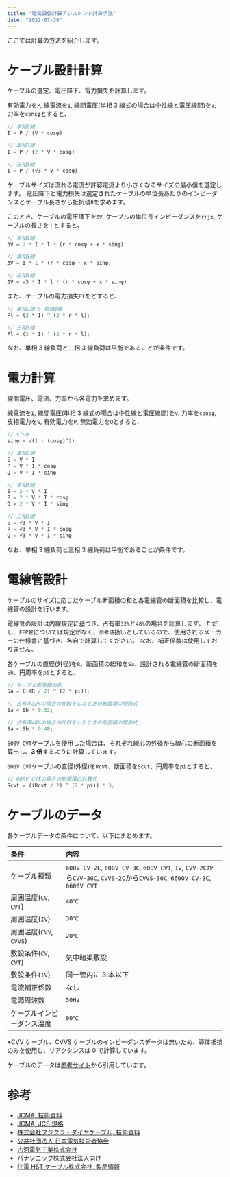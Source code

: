 ```yaml
---
title: "電気設備計算アシスタント計算手法"
date: "2022-07-30"
---
```


ここでは計算の方法を紹介します。


# ケーブル設計計算

ケーブルの選定、電圧降下、電力損失を計算します。

有効電力を`P`, 線電流を`I`, 線間電圧(単相 3 線式の場合は中性線と電圧線間)を`V`, 力率を`consφ`とすると、

```javascript
// 単相2線
I = P / (V * cosφ)

// 単相3線
I = P / (2 * V * cosφ)

// 三相3線
I = P / (√3 * V * cosφ)
```

ケーブルサイズは流れる電流が許容電流より小さくなるサイズの最小値を選定します。
電圧降下と電力損失は選定されたケーブルの単位長あたりのインピーダンスとケーブル長さから抵抗値`R`を求めます。

このとき、ケーブルの電圧降下を`ΔV`, ケーブルの単位長インピーダンスを`r+jx`, ケーブルの長さを l とすると、

```javascript
// 単相2線
ΔV = 2 * I * l * (r * cosφ + x * sinφ)

// 単相3線
ΔV = I * l * (r * cosφ + x * sinφ)

// 三相3線
ΔV = √3 * I * l * (r * cosφ + x * sinφ)
```

また、ケーブルの電力損失`Pl`をとすると、

```javascript
// 単相2線 & 単相3線
Pl = (2 * I) ^ (2 * r * l);

// 三相3線
Pl = (3 * I) ^ (2 * r * l);
```

なお、単相 3 線負荷と三相 3 線負荷は平衡であることが条件です。

# 電力計算

線間電圧、電流、力率から各電力を求めます。

線電流を`I`, 線間電圧(単相 3 線式の場合は中性線と電圧線間)を`V`, 力率を`consφ`, 皮相電力を`S`, 有効電力を`P`, 無効電力を`Q`とすると、

```javascript
// sinφ
sinφ = √(1 - (cosφ)^2)

// 単相2線
S = V * I
P = V * I * cosφ
Q = V * I * sinφ

// 単相3線
S = 2 * V * I
P = 2 * V * I * cosφ
Q = 2 * V * I * sinφ

// 三相3線
S = √3 * V * I
P = √3 * V * I * cosφ
Q = √3 * V * I * sinφ
```

なお、単相 3 線負荷と三相 3 線負荷は平衡であることが条件です。

# 電線管設計

ケーブルのサイズに応じたケーブル断面積の和と各電線管の断面積を比較し、電線管の設計を行います。

電線管の設計は内線規定に基づき、占有率`32%`と`48%`の場合を計算します。
ただし、`FEP管`については規定がなく、`参考値`扱いとしているので、使用されるメーカーの仕様書に基づき、各自で計算してください。
なお、補正係数は使用しておりません。

各ケーブルの直径(外径)を`R`、断面積の総和を`Sa`、設計される電線管の断面積を`Sb`、円周率を`pi`とすると、

```javascript
// ケーブル断面積の和
Sa = Σ((R / 2) ^ (2 * pi));

// 占有率32%の場合の比較をしたときの断面積の関係式
Sa < Sb * 0.32;

// 占有率48%の場合の比較をしたときの断面積の関係式
Sa < Sb * 0.48;
```

`600V CVT`ケーブルを使用した場合は、それぞれ線心の外径から線心の断面積を算出し、**3 倍**するように計算しています。

`600V CVT`ケーブルの直径(外径)を`Rcvt`、断面積を`Scvt`、円周率を`pi`とすると、

```javascript
// 600V CVTの場合の断面積の計算式
Scvt = ((Rcvt / 2) ^ (2 * pi)) * 3;
```

# ケーブルのデータ

各ケーブルデータの条件について、以下にまとめます。

| 条件| 内容|
| :-- | :-- |
| ケーブル種類| `600V CV-2C`, `600V CV-3C`, `600V CVT`, `IV`, `CVV-2C`から`CVV-30C`, `CVVS-2C`から`CVVS-30C`, `6600V CV-3C`, `6600V CVT` |
| 周囲温度(`CV`, `CVT`)| `40℃` |
| 周囲温度(`IV`) | `30℃` |
| 周囲温度(`CVV`, `CVVS`)| `20℃` |
| 敷設条件(`CV`, `CVT`)| 気中暗渠敷設|
| 敷設条件(`IV`) | 同一管内に 3 本以下|
| 電流補正係数| なし|
| 電源周波数| `50Hz`|
| ケーブルインピーダンス温度 | `90℃` |

※CVV ケーブル、CVVS ケーブルのインピーダンスデータは無いため、導体抵抗のみを使用し、リアクタンスは 0 で計算しています。

ケーブルのデータは[参考サイト](#参考)から引用しています。

# 参考

- [JCMA, 技術資料](https://www.jcma2.jp/gijutsu/shiryou/index.html)
- [JCMA, JCS 規格](https://www.jcma2.jp/jcs/kikaku/index.html)
- [株式会社フジクラ・ダイヤケーブル, 技術資料](https://www.fujikura-dia.co.jp/tech/)
- [公益社団法人 日本電気技術者協会](https://jeea.or.jp/course/)
- [古河電気工業株式会社](https://www.furukawa.co.jp/)
- [パナソニック株式会社法人向け](https://www2.panasonic.biz/jp/)
- [住電 HST ケーブル株式会社, 製品情報](https://www.hst-cable.co.jp/products/)
